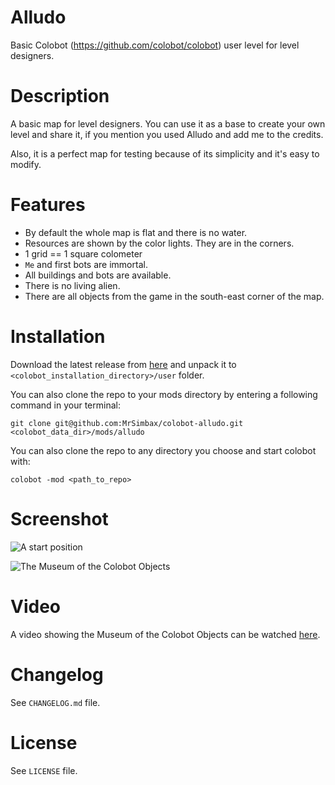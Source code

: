 # Alludo #

Basic Colobot (https://github.com/colobot/colobot) user level for level designers.

# Description #

A basic map for level designers. You can use it as a base to create your own level and share it, if you mention you used Alludo and add me to the credits.

Also, it is a perfect map for testing because of its simplicity and it's easy to modify.

# Features #

* By default the whole map is flat and there is no water.
* Resources are shown by the color lights. They are in the corners.
* 1 grid == 1 square colometer
* `Me` and first bots are immortal.
* All buildings and bots are available.
* There is no living alien.
* There are all objects from the game in the south-east corner of the map.

# Installation #

Download the latest release from [here](https://github.com/MrSimbax/colobot-alludo/releases) and unpack it to `<colobot_installation_directory>/user` folder.

You can also clone the repo to your mods directory by entering a following command in your terminal:

    git clone git@github.com:MrSimbax/colobot-alludo.git <colobot_data_dir>/mods/alludo

You can also clone the repo to any directory you choose and start colobot with:

    colobot -mod <path_to_repo>


# Screenshot #

![A start position](http://i.imgur.com/7qx6quS.png)

![The Museum of the Colobot Objects](http://i.imgur.com/cFrUKi6.png)

# Video #

A video showing the Museum of the Colobot Objects can be watched [here](http://youtu.be/98yW8w_4s8Y).

# Changelog #

See `CHANGELOG.md` file.

# License #

See `LICENSE` file.
